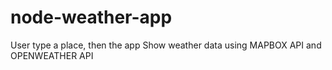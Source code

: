 # node-weather-app
User type a place, then the app
Show weather data using MAPBOX API and OPENWEATHER API
